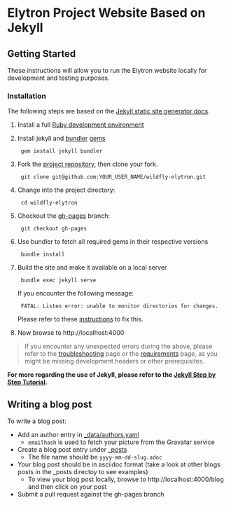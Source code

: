 # Elytron Project Website Based on Jekyll

## Getting Started

These instructions will allow you to run the Elytron website locally for development and testing purposes.

### Installation
The following steps are based on the [Jekyll static site generator docs](https://jekyllrb.com/docs/).

1. Install a full [Ruby development environment](https://jekyllrb.com/docs/installation/)
2. Install jekyll and [bundler](https://jekyllrb.com/docs/ruby-101/#bundler)  [gems](https://jekyllrb.com/docs/ruby-101/#gems) 
  
        gem install jekyll bundler

3. Fork the [project repository](https://github.com/wildfly-security/wildfly-elytron), then clone your fork.
  
        git clone git@github.com:YOUR_USER_NAME/wildfly-elytron.git

4. Change into the project directory:
  
        cd wildfly-elytron

5. Checkout the [gh-pages](https://github.com/wildfly-security/wildfly-elytron/tree/gh-pages) branch:
  
        git checkout gh-pages

6. Use bundler to fetch all required gems in their respective versions

        bundle install

7. Build the site and make it available on a local server
  
        bundle exec jekyll serve

   If you encounter the following message:

        FATAL: Listen error: unable to monitor directories for changes.  
        
   Please refer to these [instructions](https://github.com/guard/listen/wiki/Increasing-the-amount-of-inotify-watchers) to fix this.       
        
8. Now browse to http://localhost:4000

> If you encounter any unexpected errors during the above, please refer to the [troubleshooting](https://jekyllrb.com/docs/troubleshooting/#configuration-problems) page or the [requirements](https://jekyllrb.com/docs/installation/#requirements) page, as you might be missing development headers or other prerequisites.


**For more regarding the use of Jekyll, please refer to the [Jekyll Step by Step Tutorial](https://jekyllrb.com/docs/step-by-step/01-setup/).**

## Writing a blog post

To write a blog post:

- Add an author entry in [_data/authors.yaml](https://github.com/wildfly-security/wildfly-elytron/tree/gh-pages/_data/authors.yaml)
    - `emailhash` is used to fetch your picture from the Gravatar service
- Create a blog post entry under [_posts](https://github.com/wildfly-security/wildfly-elytron/tree/gh-pages/_posts)
    - The file name should be `yyyy-mm-dd-slug.adoc`
- Your blog post should be in asciidoc format (take a look at other blogs posts in the _posts directoy to see examples)
    - To view your blog post locally, browse to http://localhost:4000/blog and then click on your post
- Submit a pull request against the gh-pages branch


